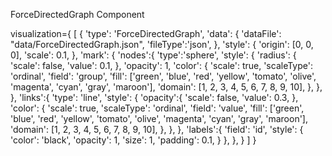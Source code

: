 ForceDirectedGraph Component

<ForceDirectedGraph 
  data = {d.data}
  style = {d.style}
  mark = {d.mark}
/>


visualization={
  [
    {
      'type': 'ForceDirectedGraph',
      'data': {
        'dataFile': "data/ForceDirectedGraph.json",
        'fileType':'json',
      },
      'style': {
        'origin': [0, 0, 0],
        'scale': 0.1,
      },
      'mark': {
        'nodes':{
          'type':'sphere',
          'style': {
            'radius': {
              'scale': false,
              'value': 0.1,
            },
            'opacity': 1,
            'color': {
              'scale': true,
              'scaleType': 'ordinal',
              'field': 'group',
              'fill': ['green', 'blue', 'red', 'yellow', 'tomato', 'olive', 'magenta', 'cyan', 'gray', 'maroon'],
              'domain': [1, 2, 3, 4, 5, 6, 7, 8, 9, 10],
            },
          },
        },
        'links':{
          'type': 'line',
          'style': {
            'opacity':{
              'scale': false,
              'value': 0.3,
            },
            'color': {
              'scale': true,
              'scaleType': 'ordinal',
              'field': 'value',
              'fill': ['green', 'blue', 'red', 'yellow', 'tomato', 'olive', 'magenta', 'cyan', 'gray', 'maroon'],
              'domain': [1, 2, 3, 4, 5, 6, 7, 8, 9, 10],
            },
          },
        },
        'labels':{
          'field': 'id',
          'style': {
            'color': 'black',
            'opacity': 1,
            'size': 1,
            'padding': 0.1,
          }
        },
      },
    }
  ]
}